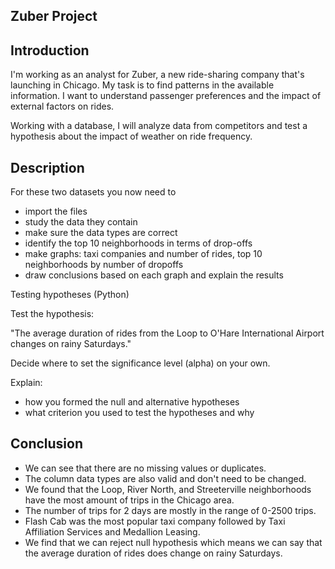 ## Zuber Project

## Introduction
I'm working as an analyst for Zuber, a new ride-sharing company that's launching in Chicago. 
My task is to find patterns in the available information. I want to understand passenger preferences and the impact of external factors on rides.

Working with a database, I will analyze data from competitors and test a hypothesis about the impact of weather on ride frequency.

## Description

 For these two datasets you now need to

- import the files
- study the data they contain
- make sure the data types are correct
- identify the top 10 neighborhoods in terms of drop-offs
- make graphs: taxi companies and number of rides, top 10 neighborhoods by number of dropoffs
- draw conclusions based on each graph and explain the results

Testing hypotheses (Python)

Test the hypothesis:

"The average duration of rides from the Loop to O'Hare International Airport changes on rainy Saturdays."

Decide where to set the significance level (alpha) on your own.

Explain:

- how you formed the null and alternative hypotheses
- what criterion you used to test the hypotheses and why

## Conclusion
- We can see that there are no missing values or duplicates.
- The column data types are also valid and don't need to be changed.
- We found that the Loop, River North, and Streeterville neighborhoods have the most amount of trips in the Chicago area.
- The number of trips for 2 days are mostly in the range of 0-2500 trips.
- Flash Cab was the most popular taxi company followed by Taxi Affiliation Services and Medallion Leasing. 
- We find that we can reject null hypothesis which means we can say that the average duration of rides does change on rainy Saturdays.
